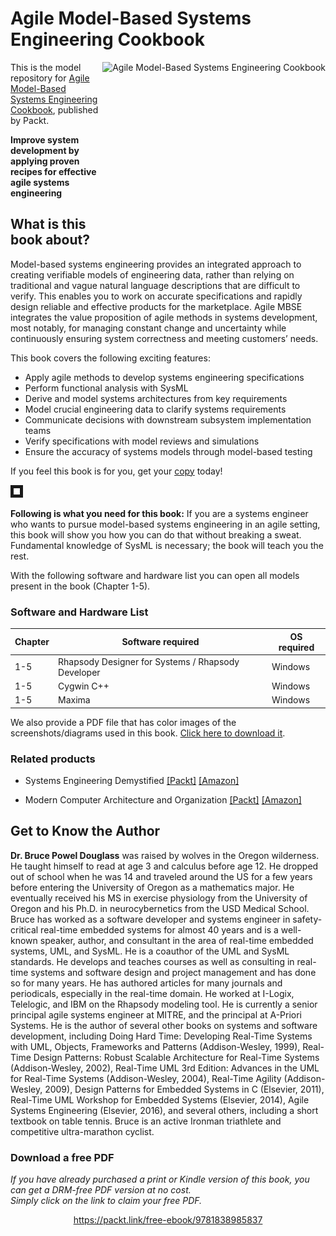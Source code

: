 


# Agile Model-Based Systems Engineering Cookbook

<a href="https://www.packtpub.com/product/agile-model-based-systems-engineering-cookbook/9781838985837?utm_source=github&utm_medium=repository&utm_campaign=9781838985837"><img src="https://static.packt-cdn.com/products/9781838985837/cover/smaller" alt="Agile Model-Based Systems Engineering Cookbook" height="256px" align="right"></a>

This is the model repository for [Agile Model-Based Systems Engineering Cookbook](https://www.packtpub.com/product/agile-model-based-systems-engineering-cookbook/9781838985837?utm_source=github&utm_medium=repository&utm_campaign=9781838985837), published by Packt.

**Improve system development by applying proven recipes for effective agile systems engineering**

## What is this book about?
Model-based systems engineering provides an integrated approach to creating verifiable models of engineering data, rather than relying on traditional and vague natural language descriptions that are difficult to verify. This enables you to work on accurate specifications and rapidly design reliable and effective products for the marketplace. Agile MBSE integrates the value proposition of agile methods in systems development, most notably, for managing constant change and uncertainty while continuously ensuring system correctness and meeting customers’ needs. 

This book covers the following exciting features:
* Apply agile methods to develop systems engineering specifications
* Perform functional analysis with SysML
* Derive and model systems architectures from key requirements
* Model crucial engineering data to clarify systems requirements
* Communicate decisions with downstream subsystem implementation teams
* Verify specifications with model reviews and simulations
* Ensure the accuracy of systems models through model-based testing

If you feel this book is for you, get your [copy](https://www.amazon.com/dp/1838985832) today!

<a href="https://www.packtpub.com/?utm_source=github&utm_medium=banner&utm_campaign=GitHubBanner"><img src="https://raw.githubusercontent.com/PacktPublishing/GitHub/master/GitHub.png" 
alt="https://www.packtpub.com/" border="5" /></a>

**Following is what you need for this book:**
If you are a systems engineer who wants to pursue model-based systems engineering in an agile setting, this book will show you how you can do that without breaking a sweat. Fundamental knowledge of SysML is necessary; the book will teach you the rest.

With the following software and hardware list you can open all models present in the book (Chapter 1-5).
### Software and Hardware List
| Chapter | Software required | OS required |
| -------- | ------------------------------------ | ----------------------------------- |
| 1-5 | Rhapsody Designer for Systems / Rhapsody Developer | Windows |
| 1-5 | Cygwin C++ | Windows |
| 1-5 | Maxima | Windows |

We also provide a PDF file that has color images of the screenshots/diagrams used in this book. [Click here to download it](https://static.packt-cdn.com/downloads/9781838985837_ColorImages.pdf).

### Related products
* Systems Engineering Demystified [[Packt]](https://www.packtpub.com/product/systems-engineering-demystified/9781838985806?utm_source=github&utm_medium=repository&utm_campaign=9781838985806) [[Amazon]](https://www.amazon.com/dp/1838985808)

* Modern Computer Architecture and Organization [[Packt]](https://www.packtpub.com/product/modern-computer-architecture-and-organization/9781838984397?utm_source=github&utm_medium=repository&utm_campaign=9781838984397) [[Amazon]](https://www.amazon.com/dp/1838984399)

## Get to Know the Author
**Dr. Bruce Powel Douglass**
was raised by wolves in the Oregon wilderness. He taught himself to read at age 3 and calculus before age 12. He dropped out of school when he was 14 and traveled around the US for a few years before entering the University of Oregon as a mathematics major. He eventually received his MS in exercise physiology from the University of Oregon and his Ph.D. in neurocybernetics from the USD Medical School. Bruce has worked as a software developer and systems engineer in safety-critical real-time embedded systems for almost 40 years and is a well-known speaker, author, and consultant in the area of real-time embedded systems, UML, and SysML. He is a coauthor of the UML and SysML standards. He develops and teaches courses as well as consulting in real-time systems and software design and project management and has done so for many years. He has authored articles for many journals and periodicals, especially in the real-time domain. He worked at I-Logix, Telelogic, and IBM on the Rhapsody modeling tool. He is currently a senior principal agile systems engineer at MITRE, and the principal at A-Priori Systems.
He is the author of several other books on systems and software development, including Doing Hard Time: Developing Real-Time Systems with UML,
Objects, Frameworks and Patterns (Addison-Wesley, 1999), Real-Time Design Patterns: Robust Scalable Architecture for Real-Time Systems (Addison-Wesley, 2002), Real-Time UML 3rd Edition: Advances in the UML for Real-Time Systems (Addison-Wesley, 2004), Real-Time Agility (Addison-Wesley, 2009), Design Patterns for Embedded Systems in C (Elsevier, 2011), Real-Time UML Workshop for Embedded Systems (Elsevier, 2014), Agile Systems Engineering (Elsevier, 2016), and several others, including a short textbook on table tennis.
Bruce is an active Ironman triathlete and competitive ultra-marathon cyclist.
### Download a free PDF

 <i>If you have already purchased a print or Kindle version of this book, you can get a DRM-free PDF version at no cost.<br>Simply click on the link to claim your free PDF.</i>
<p align="center"> <a href="https://packt.link/free-ebook/9781838985837">https://packt.link/free-ebook/9781838985837 </a> </p>